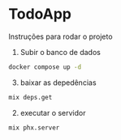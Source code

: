 # TodoApp

Instruções para rodar o projeto

1. Subir o banco de dados
```bash
docker compose up -d
```
3. baixar as depedências
```bash
mix deps.get
```
2. executar o servidor
```bash
mix phx.server
```
